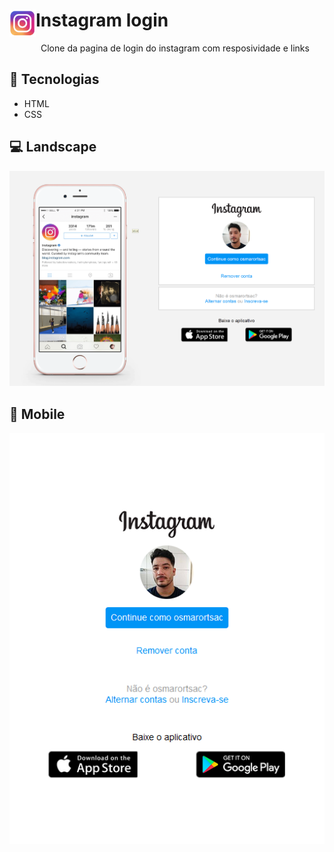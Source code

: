 <div >
<img align='left' src="./img/instagram_icone.png" width=42>
<h1> Instagram login</h1>
<p style="text-indent:50px" > Clone da pagina de login do instagram com resposividade e links</p>

</div>

## 📝 Tecnologias

<ul>
    <li>HTML</li>
    <li>CSS</li>
</ul>

## 💻 Landscape

<img src="./img/Instagram_LandScape.png" width=1000>

## 📱 Mobile

<img src="./img/Instagram_Portrait.png" width=1000>
